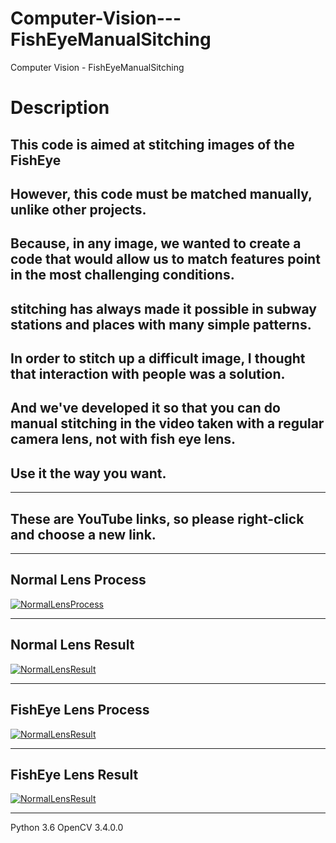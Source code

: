 # Computer-Vision---FishEyeManualSitching
Computer Vision - FishEyeManualSitching

Description
===========

This code is aimed at stitching images of the FishEye
----------------------------------------------
However, this code must be matched manually, unlike other projects.
---------------------------------------------
Because, in any image, we wanted to create a code that would allow us to match features point in the most challenging conditions.
-----------------------------------------
stitching has always made it possible in subway stations and places with many simple patterns.
---------------------------------------------------------------
In order to stitch up a difficult image, I thought that interaction with people was a solution.
-----------------------------------------------------------------------------------------------
And we've developed it so that you can do manual stitching in the video taken with a regular camera lens, not with fish eye lens.
-----------------------------------------------------------------------------------------------
Use it the way you want.
-----------------------

<hr/> 

These are YouTube links, so please right-click and choose a new link.
----------------

<hr/>  

 

Normal Lens Process  
----------------
[![NormalLensProcess](http://img.youtube.com/vi/rZ_eDzY6PoA/maxresdefault.jpg)](https://youtu.be/rZ_eDzY6PoA)  
<hr/> 

Normal Lens Result
------------------
[![NormalLensResult](http://img.youtube.com/vi/iz1SKDxUoUQ/maxresdefault.jpg)](https://youtu.be/iz1SKDxUoUQ)  
<hr/>  
 

FishEye Lens Process  
----------------
[![NormalLensResult](http://img.youtube.com/vi/6rGAfbwe7Ag/maxresdefault.jpg)](https://youtu.be/6rGAfbwe7Ag) 
<hr/> 

FishEye Lens Result
------------------
[![NormalLensResult](http://img.youtube.com/vi/vqLRw9020yg/maxresdefault.jpg)](https://youtu.be/vqLRw9020yg)
<hr/> 


  
   
   
   
Python 3.6 OpenCV 3.4.0.0
